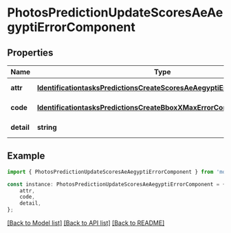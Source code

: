 # PhotosPredictionUpdateScoresAeAegyptiErrorComponent


## Properties

Name | Type | Description | Notes
------------ | ------------- | ------------- | -------------
**attr** | [**IdentificationtasksPredictionsCreateScoresAeAegyptiErrorComponentAttr**](IdentificationtasksPredictionsCreateScoresAeAegyptiErrorComponentAttr.md) |  | [default to undefined]
**code** | [**IdentificationtasksPredictionsCreateBboxXMaxErrorComponentCode**](IdentificationtasksPredictionsCreateBboxXMaxErrorComponentCode.md) |  | [default to undefined]
**detail** | **string** |  | [default to undefined]

## Example

```typescript
import { PhotosPredictionUpdateScoresAeAegyptiErrorComponent } from 'mosquito-alert';

const instance: PhotosPredictionUpdateScoresAeAegyptiErrorComponent = {
    attr,
    code,
    detail,
};
```

[[Back to Model list]](../README.md#documentation-for-models) [[Back to API list]](../README.md#documentation-for-api-endpoints) [[Back to README]](../README.md)
